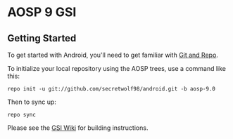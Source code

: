 AOSP 9 GSI
==========

Getting Started
---------------

To get started with Android, you'll need to get
familiar with [Git and Repo](http://source.android.com/source/using-repo.html).

To initialize your local repository using the AOSP trees, use a command like this:

    repo init -u git://github.com/secretwolf98/android.git -b aosp-9.0

Then to sync up:

    repo sync

Please see the [GSI Wiki](https://github.com/phhusson/treble_experimentations/wiki/How-to-build-a-GSI%3F) for building instructions.

